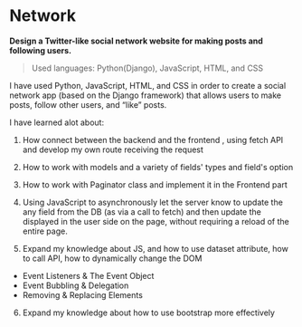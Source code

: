 # Network

__Design a Twitter-like social network website for making posts and following users.__

> Used languages:  Python(Django), JavaScript, HTML, and CSS

I have used Python, JavaScript, HTML, and CSS in order to create a social network app  (based on the Django framework) that allows users to make posts, follow other users, and “like” posts.

I have learned alot about: 
1. How connect between the backend and the frontend , using fetch API and develop my own route receiving the request

2. How to work with models and a variety of fields' types and field's option

3. How to work with Paginator class and implement it in the Frontend part

4. Using JavaScript to asynchronously let the server know to update the any field from the DB (as via a call to fetch) and then update the displayed in the user side on the page, without requiring a reload of the entire page.

5. Expand my knowledge about JS, and how to use dataset attribute, how to call API, how to dynamically change the DOM
* Event Listeners & The Event Object
* Event Bubbling & Delegation
* Removing & Replacing Elements

6. Expand my knowledge about how to use bootstrap more effectively




